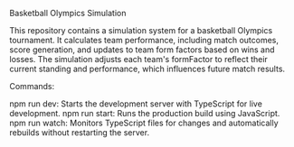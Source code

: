 Basketball Olympics Simulation

This repository contains a simulation system for a basketball Olympics tournament. It calculates team performance, including match outcomes, score generation, and updates to team form factors based on wins and losses. The simulation adjusts each team's formFactor to reflect their current standing and performance, which influences future match results.

Commands:

npm run dev: Starts the development server with TypeScript for live development.
npm run start: Runs the production build using JavaScript.
npm run watch: Monitors TypeScript files for changes and automatically rebuilds without restarting the server.

